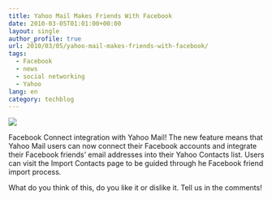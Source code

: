 ```yaml
---
title: Yahoo Mail Makes Friends With Facebook
date: 2010-03-05T01:01:00+00:00
layout: single
author_profile: true
url: 2010/03/05/yahoo-mail-makes-friends-with-facebook/
tags:
  - Facebook
  - news
  - social networking
  - Yahoo
lang: en
category: techblog
---
```

[![](http://3.bp.blogspot.com/_vaUVXcmC3OI/S5BQ5m3qGZI/AAAAAAAABJ0/SJGzHPSlbio/s200/4120116516_290bb04577.jpg)](http://3.bp.blogspot.com/_vaUVXcmC3OI/S5BQ5m3qGZI/AAAAAAAABJ0/SJGzHPSlbio/s1600-h/4120116516_290bb04577.jpg)

Facebook Connect integration with Yahoo Mail! The new feature means that Yahoo Mail users can now connect their Facebook accounts and integrate their Facebook friends’ email addresses into their Yahoo Contacts list. Users can visit the Import Contacts page to be guided through he Facebook friend import process.

What do you think of this, do you like it or dislike it. Tell us in the comments!